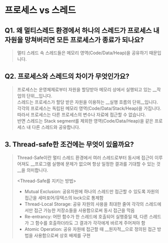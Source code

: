 # 프로세스 vs 스레드  
## Q1. 왜 멀티스레드 환경에서 하나의 스레드가 프로세스 내 자원을 망쳐버리면 모든 프로세스가 종료가 되나요?  
> 멀티 스레드 속 스레드들은 메모리 영역(Code/Data/Heap)을 공유하기 때문입니다. 

## Q2. 프로세스와 스레드의 차이가 무엇인가요?  
> 프로세스는 운영체제로부터 자원을 할당받아 메모리 상에서 실행되고 있는 __작업의 단위__입니다.  
스레드는 프로세스가 할당 받은 자원을 이용하는 __실행 흐름의 단위__입니다.  
각각의 프로세스는 독립된 메모리 영역(Code/Data/Stack/Heap)을 가집니다. 따라서 프로세스는 다른 프로세스의 변수나 자료에 접근할 수 없습니다.  
반면 스레드는 Stack segment를 제외한 영역(Code/Data/Heap)을 같은 프로세스 내 다른 스레드와 공유합니다.  


## 3. Thread-safe한 조건에는 무엇이 있을까요?  
>Thread-Safe이란 멀티 스레드 환경에서 여러 스레드로부터 동시에 접근이 이루어져도 __프로그램 실행에 문제가 없으며 항상 일정한 결과를 기대할 수 있는 것__을 의미합니다.  
>  
> <Thread-Safe를 지키는 방법>  
> - Mutual Exclusion: 공유자원에 하나의 스레드만 접근할 수 있도록 자원의 접근을 세마포어/뮤텍스의 lock으로 통제함  
> - Thread-Local Storage: 공유 자원의 사용을 최대한 줄여 각각의 스레드에서만 접근 가능한 저장소들을 사용함으로써 동시 접근을 막음  
> - Re-entrancy: 어떤 함수가 한 스레드에 호출되어 실행중일 때, 다른 스레드가 그 함수를 호출하더라도 그 결과가 각각에게 바르게 주어져야 함  
> - Atomic Operation: 공유 자원에 접근할 때 __원자적__으로 정의된 접근 방법을 사용함으로써 상호 배제를 구현  
